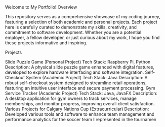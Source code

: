 Welcome to My Portfolio!
Overview

This repository serves as a comprehensive showcase of my coding journey, featuring a selection of both academic and personal projects. Each project here is carefully curated to demonstrate my skills, creativity, and commitment to software development. Whether you are a potential employer, a fellow developer, or just curious about my work, I hope you find these projects informative and inspiring.

Projects

Slide Puzzle Game (Personal Project)
Tech Stack: Raspberry Pi, Python
Description: A physical slide puzzle game enhanced with digital features, developed to explore hardware interfacing and software integration.
Self-Checkout System (Academic Project)
Tech Stack: Java
Description: A robust self-checkout system designed to streamline retail operations, featuring an intuitive user interface and secure payment processing.
Gym Service Tracker (Academic Project)
Tech Stack: Java, JavaFX
Description: A desktop application for gym owners to track services, manage memberships, and monitor progress, improving overall client satisfaction.
Various Projects for Calgary Nations Cup (Extracurricular)
Description: Developed various tools and software to enhance team management and performance analytics for the soccer team I represented in the tournamen
